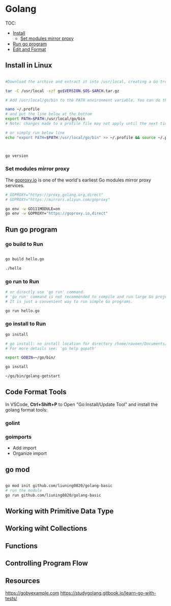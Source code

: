 # Golang

TOC:

- [Install](#install-in-linux)
  - [Set modules mirror proxy](#set-modules-mirror-proxy)
- [Run go program](#run-go-program)
- [Edit and Format](#code-format-tools)

## Install in Linux


```sh

#Download the archive and extract it into /usr/local, creating a Go tree in /usr/local/go. For example:

tar -C /usr/local -xzf go$VERSION.$OS-$ARCH.tar.gz

# Add /usr/local/go/bin to the PATH environment variable. You can do this by adding this line to your /etc/profile (for a system-wide installation) or $HOME/.profile:

nano ~/.profile
# and put the line below at the bottom
export PATH=$PATH:/usr/local/go/bin
# Note: changes made to a profile file may not apply until the next time you log into your computer. To apply the changes immediately, just run the shell commands directly or execute them from the profile using a command such as source $HOME/.profile.

# or simply run below line
echo "export PATH=$PATH:/usr/local/go/bin" >> ~/.profile && source ~/.profile



go version

```

### Set modules mirror proxy

The [goproxy.io](https://goproxy.io/) is one of the world's earliest Go modules mirror proxy services.

```sh
# GOPROXY="https://proxy.golang.org,direct"
# GOPROXY="https://mirrors.aliyun.com/goproxy"

go env -w GO111MODULE=on
go env -w GOPROXY="https://goproxy.io,direct"

```
## Run go program

### go build to Run

```sh

go build hello.go

./hello


```

### go run to Run

```sh
# or directly use 'go run' command.
# 'go run' command is not recommended to compile and run large Go projects.
# It is just a convenient way to run simple Go programs.

go run hello.go 

```

### go install to Run

```sh
go install  

# go install: no install location for directory /home/naveen/Documents/learngo outside GOPATH  
# For more details see: 'go help gopath'

export GOBIN=~/go/bin/

go install

~/go/bin/golang-getstart

```







## Code Format Tools

In VSCode, **Ctrl+Shift+P** to Open "Go:Install/Update Tool" and install the golang format tools:

### golint
### goimports

- Add import
- Organize import 

## go mod

```sh

go mod init github.com/liuning0820/golang-basic
# run the module
go run github.com/liuning0820/golang-basic

```


## Working with Primitive Data Type

## Working wiht Collections

## Functions

## Controlling Program Flow



## Resources

https://gobyexample.com
https://studygolang.gitbook.io/learn-go-with-tests/
